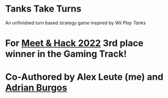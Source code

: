 # Tanks Take Turns
An unfinished turn based strategy game inspired by *Wii Play Tanks*
# For [Meet & Hack 2022](https://meet-hack-2022.devpost.com) 3rd place winner in the Gaming Track!
# Co-Authored by Alex Leute (me) and [Adrian Burgos](https://github.com/awb8593)
